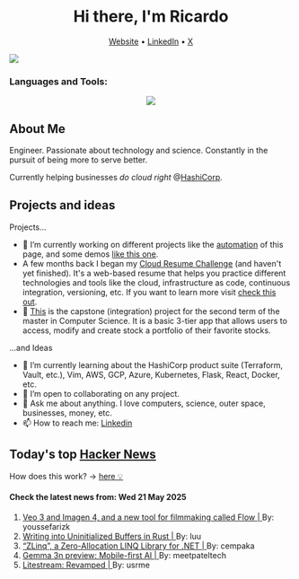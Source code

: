 
<!-- This is an HTML comment in your markdown file -->

<h1 align="center">Hi there, I'm Ricardo</h1>
<p align="center">
  <a href="https://ricardorompar.com" target="_blank">Website</a> •
  <a href="https://www.linkedin.com/in/ricardorompar/" target="_blank">LinkedIn</a> •
  <a href="https://twitter.com/ricardorompar" target="_blank">X</a>
</p>
<img src="https://badges.pufler.dev/visits/{ricardorompar}/{ricardorompar}"/>

<h3 align="left">Languages and Tools:</h3>
<p align="center">
  <a href="https://skillicons.dev" target="_blank">
    <img src="https://skillicons.dev/icons?i=terraform,aws,gcp,azure,git,python,kubernetes,react,js,docker,ubuntu" />
  </a>
</p>

<h2>About Me</h2>
Engineer. Passionate about technology and science. Constantly in the pursuit of being more to serve better.

Currently helping businesses <i>do cloud right</i> @<a href="https://github.com/hashicorp" target="_blank">HashiCorp</a>.

<h2>Projects and ideas</h2>
Projects...
<ul>
  <li>🔭 I’m currently working on different projects like the <a href="https://github.com/ricardorompar/ricardorompar/blob/main/automate.py">automation</a> of this page, and some demos <a href="https://github.com/ricardorompar/boundary-ansible-demo">like this one</a>.
  </li>

  <li >A few months back I began my <a href="https://github.com/ricardorompar/cloudResumeChallenge">Cloud Resume Challenge</a> (and haven't yet finished). It's a web-based resume that helps you practice different technologies and tools like the cloud, infrastructure as code, continuous integration, versioning, etc. If you want to learn more visit <a href="https://cloudresumechallenge.dev/docs/the-challenge/aws/" target="_blank">check this out</a>.
  </li>

  <li>🔭 <a href="https://github.com/ricardorompar/capstoneT2">This</a> is the capstone (integration) project for the second term of the master in Computer Science. It is a basic 3-tier app that allows users to access, modify and create stock a portfolio of their favorite stocks.
  </li>
</ul>
...and Ideas
<ul>
  <li>🌱 I’m currently learning about the HashiCorp product suite (Terraform, Vault, etc.), Vim, AWS, GCP, Azure, Kubernetes, Flask, React, Docker, etc.
  </li>
  <li>👯 I’m open to collaborating on any project.</li>
  <li>💬 Ask me about anything. I love computers, science, outer space, businesses, money, etc.</li>
  <li>📫 How to reach me: <a href="https://www.linkedin.com/in/ricardorompar/" target="_blank">Linkedin</a></li>
</ul>

<h2>Today's top <a href='https://news.ycombinator.com/' target="_blank">Hacker News</a></h2>
How does this work? -> <a href='./AUTOMATIC.md'>here 💡</a>

<h4>Check the latest news from: Wed 21 May 2025</h4>
<ol>
<li>
    <a href=https://blog.google/technology/ai/generative-media-models-io-2025/ target="_blank">
        Veo 3 and Imagen 4, and a new tool for filmmaking called Flow |
    </a>
    By: youssefarizk
</li>

<li>
    <a href=https://blog.sunfishcode.online/writingintouninitializedbuffersinrust/ target="_blank">
        Writing into Uninitialized Buffers in Rust |
    </a>
    By: luu
</li>

<li>
    <a href=https://neuecc.medium.com/zlinq-a-zero-allocation-linq-library-for-net-1bb0a3e5c749 target="_blank">
        “ZLinq”, a Zero-Allocation LINQ Library for .NET |
    </a>
    By: cempaka
</li>

<li>
    <a href=https://developers.googleblog.com/en/introducing-gemma-3n/ target="_blank">
        Gemma 3n preview: Mobile-first AI |
    </a>
    By: meetpateltech
</li>

<li>
    <a href=https://fly.io/blog/litestream-revamped/ target="_blank">
        Litestream: Revamped |
    </a>
    By: usrme
</li>
</ol>